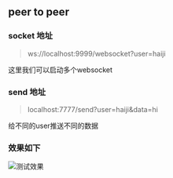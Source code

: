 ## peer to peer

### socket 地址

> ws://localhost:9999/websocket?user=haiji

这里我们可以启动多个websocket 


### send 地址

> localhost:7777/send?user=haiji&data=hi

给不同的user推送不同的数据

### 效果如下

![测试效果](doc/20230727094605.png)




